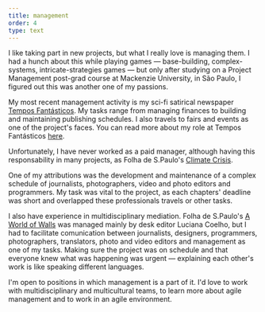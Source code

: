 ```yaml
---
title: management
order: 4
type: text
---
```


<!-- TODO lacking images -->

I like taking part in new projects, but what I really love is managing them. I had a hunch about this while playing games — base-building, complex-systems, intricate-strategies games — but only after studying on a Project Management post-grad course at Mackenzie University, in São Paulo, I figured out this was another one of my passions.

My most recent management activity is my sci-fi satirical newspaper [Tempos Fantásticos](/). My tasks range from managing finances to building and maintaining publishing schedules. I also travels to fairs and events as one of the project's faces. You can read more about my role at Tempos Fantásticos [here](/newspaper).

Unfortunately, I have never worked as a paid manager, although having this responsability in many projects, as Folha de S.Paulo's [Climate Crisis](/).

One of my attributions was the development and maintenance of a complex schedule of journalists, photographers, video and photo editors and programmers. My task was vital to the project, as each chapters' deadline was short and overlapped these professionals travels or other tasks.

I also have experience in multidisciplinary mediation. Folha de S.Paulo's [A World of Walls](/) was managed mainly by desk editor Luciana Coelho, but I had to facilitate comunication between journalists, designers, programmers, photographers, translators, photo and video editors and management as one of my tasks. Making sure the project was on schedule and that everyone knew what was happening was urgent — explaining each other's work is like speaking different languages.

I'm open to positions in which management is a part of it. I'd love to work with multidisciplinary and multicultural teams, to learn more about agile management and to work in an agile environment.
